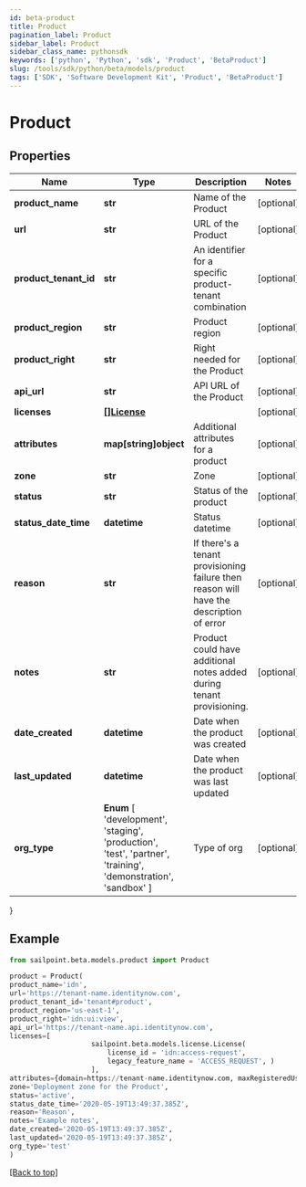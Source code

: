 ```yaml
---
id: beta-product
title: Product
pagination_label: Product
sidebar_label: Product
sidebar_class_name: pythonsdk
keywords: ['python', 'Python', 'sdk', 'Product', 'BetaProduct'] 
slug: /tools/sdk/python/beta/models/product
tags: ['SDK', 'Software Development Kit', 'Product', 'BetaProduct']
---
```


# Product


## Properties

Name | Type | Description | Notes
------------ | ------------- | ------------- | -------------
**product_name** | **str** | Name of the Product | [optional] 
**url** | **str** | URL of the Product | [optional] 
**product_tenant_id** | **str** | An identifier for a specific product-tenant combination | [optional] 
**product_region** | **str** | Product region | [optional] 
**product_right** | **str** | Right needed for the Product | [optional] 
**api_url** | **str** | API URL of the Product | [optional] 
**licenses** | [**[]License**](license) |  | [optional] 
**attributes** | **map[string]object** | Additional attributes for a product | [optional] 
**zone** | **str** | Zone | [optional] 
**status** | **str** | Status of the product | [optional] 
**status_date_time** | **datetime** | Status datetime | [optional] 
**reason** | **str** | If there's a tenant provisioning failure then reason will have the description of error | [optional] 
**notes** | **str** | Product could have additional notes added during tenant provisioning. | [optional] 
**date_created** | **datetime** | Date when the product was created | [optional] 
**last_updated** | **datetime** | Date when the product was last updated | [optional] 
**org_type** |  **Enum** [  'development',    'staging',    'production',    'test',    'partner',    'training',    'demonstration',    'sandbox' ] | Type of org | [optional] 
}

## Example

```python
from sailpoint.beta.models.product import Product

product = Product(
product_name='idn',
url='https://tenant-name.identitynow.com',
product_tenant_id='tenant#product',
product_region='us-east-1',
product_right='idn:ui:view',
api_url='https://tenant-name.api.identitynow.com',
licenses=[
                    sailpoint.beta.models.license.License(
                        license_id = 'idn:access-request', 
                        legacy_feature_name = 'ACCESS_REQUEST', )
                    ],
attributes={domain=https://tenant-name.identitynow.com, maxRegisteredUsers=250},
zone='Deployment zone for the Product',
status='active',
status_date_time='2020-05-19T13:49:37.385Z',
reason='Reason',
notes='Example notes',
date_created='2020-05-19T13:49:37.385Z',
last_updated='2020-05-19T13:49:37.385Z',
org_type='test'
)

```
[[Back to top]](#) 

